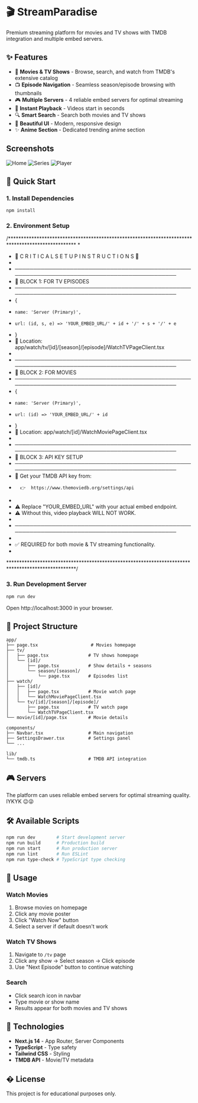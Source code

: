 # 🎬 StreamParadise

Premium streaming platform for movies and TV shows with TMDB integration and multiple embed servers.

## ✨ Features

- 🎥 **Movies & TV Shows** - Browse, search, and watch from TMDB's extensive catalog
- 📺 **Episode Navigation** - Seamless season/episode browsing with thumbnails
- 🎮 **Multiple Servers** - 4 reliable embed servers for optimal streaming
- 🎯 **Instant Playback** - Videos start in seconds
- 🔍 **Smart Search** - Search both movies and TV shows
- 🎨 **Beautiful UI** - Modern, responsive design
- ✨ **Anime Section** - Dedicated trending anime section

## Screenshots
![Home](ScreenShots/Home2.png)
![Series](ScreenShots/Series.png)
![Player](ScreenShots/player.png)

## 🚀 Quick Start

### 1. Install Dependencies
```bash
npm install
```

### 2. Environment Setup


/**************************************************************************************************
 *                                                                                                
 *  🚨  C R I T I C A L   S E T U P   I N S T R U C T I O N S  🚨                                 
 *                                                                                                
 *  ────────────────────────────────────────────────────────────────────────────────────────────
 *  🔹 BLOCK 1: FOR TV EPISODES
 *  ────────────────────────────────────────────────────────────────────────────────────────────
 *   { 
 *     name: 'Server (Primary)', 
 *     url: (id, s, e) => 'YOUR_EMBED_URL/' + id + '/' + s + '/' + e 
 *   }
 *   📁 Location: app/watch/tv/[id]/[season]/[episode]/WatchTVPageClient.tsx
 *                                                                                                
 *  ────────────────────────────────────────────────────────────────────────────────────────────
 *  🔹 BLOCK 2: FOR MOVIES
 *  ────────────────────────────────────────────────────────────────────────────────────────────
 *   {
 *     name: 'Server (Primary)', 
 *     url: (id) => 'YOUR_EMBED_URL/' + id 
 *   }
 *   📁 Location: app/watch/[id]/WatchMoviePageClient.tsx
 *                                                                                                
 *  ────────────────────────────────────────────────────────────────────────────────────────────
 *  🔹 BLOCK 3: API KEY SETUP
 *  ────────────────────────────────────────────────────────────────────────────────────────────
 *   🔑  Get your TMDB API key from:
 *       👉  https://www.themoviedb.org/settings/api
 *
 *   ⚠️  Replace "YOUR_EMBED_URL" with your actual embed endpoint.
 *   ⚠️  Without this, video playback WILL NOT WORK.
 *
 *  ────────────────────────────────────────────────────────────────────────────────────────────
 *                                                                                                
 *  ✅ REQUIRED for both movie & TV streaming functionality.
 *                                                                                                
 **************************************************************************************************/


### 3. Run Development Server
```bash
npm run dev
```

Open http://localhost:3000 in your browser.

## 📁 Project Structure

```
app/
├── page.tsx                    # Movies homepage
├── tv/
│   ├── page.tsx               # TV shows homepage
│   └── [id]/
│       ├── page.tsx           # Show details + seasons
│       └── season/[season]/
│           └── page.tsx       # Episodes list
├── watch/
│   ├── [id]/
│   │   ├── page.tsx           # Movie watch page
│   │   └── WatchMoviePageClient.tsx
│   └── tv/[id]/[season]/[episode]/
│       ├── page.tsx           # TV watch page
│       └── WatchTVPageClient.tsx
└── movie/[id]/page.tsx        # Movie details

components/
├── Navbar.tsx                 # Main navigation
├── SettingsDrawer.tsx         # Settings panel
└── ...

lib/
└── tmdb.ts                    # TMDB API integration
```

## 🎮 Servers

The platform can uses reliable embed servers for optimal streaming quality. IYKYK 😉😜


## 🛠️ Available Scripts

```bash
npm run dev        # Start development server
npm run build      # Production build
npm run start      # Run production server
npm run lint       # Run ESLint
npm run type-check # TypeScript type checking
```

## 📝 Usage

### Watch Movies
1. Browse movies on homepage
2. Click any movie poster
3. Click "Watch Now" button
4. Select a server if default doesn't work

### Watch TV Shows
1. Navigate to `/tv` page
2. Click any show → Select season → Click episode
3. Use "Next Episode" button to continue watching

### Search
- Click search icon in navbar
- Type movie or show name
- Results appear for both movies and TV shows



## 🔧 Technologies

- **Next.js 14** - App Router, Server Components
- **TypeScript** - Type safety
- **Tailwind CSS** - Styling
- **TMDB API** - Movie/TV metadata

## � License

This project is for educational purposes only.

